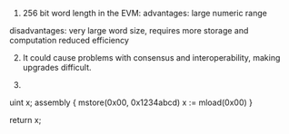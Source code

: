 

1.  256 bit word length in the EVM:
advantages:
large numeric range

disadvantages:
very large word size, requires more storage and computation
reduced efficiency


2. It could cause problems with consensus and interoperability, making upgrades difficult.

3.  

uint x;
assembly { 
  mstore(0x00, 0x1234abcd) 
  x := mload(0x00)
}

return x;


